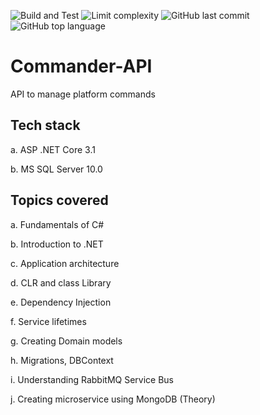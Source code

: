 ![Build and Test](https://github.com/anaghesh-muruli/Commander-API/workflows/Build/badge.svg)
![Limit complexity](https://github.com/anaghesh-muruli/Commander-API/workflows/Limit%20complexity/badge.svg)
![GitHub last commit](https://img.shields.io/github/last-commit/anaghesh-muruli/Commander-API)
![GitHub top language](https://img.shields.io/github/languages/top/anaghesh-muruli/Commander-API)
# Commander-API
API to manage platform commands

## Tech stack
a. ASP .NET Core 3.1

b. MS SQL Server 10.0

## Topics covered
a.	Fundamentals of C#

b.	Introduction to .NET

c.	Application architecture

d.	CLR and class Library

e.	Dependency Injection 

f.	Service lifetimes

g.	Creating Domain models 

h.	Migrations, DBContext

i.	Understanding RabbitMQ Service Bus

j.	Creating microservice using MongoDB (Theory)
